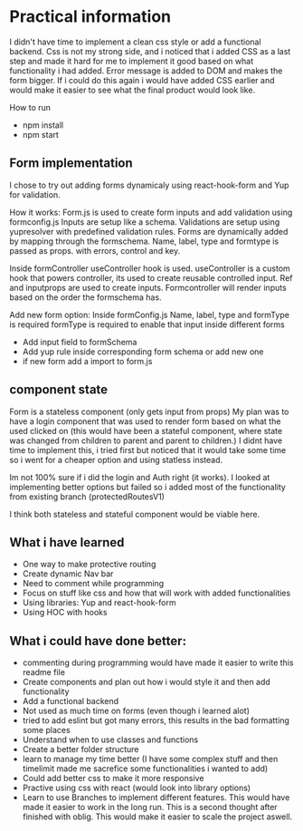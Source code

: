 # Practical information

I didn't have time to implement a clean css style or add a functional backend. Css is not my strong side, and i noticed that i added CSS as a last step and made it hard for me to implement it good based on what functionality i had added. Error message is added to DOM and makes the form bigger. If i could do this again i would have added CSS earlier and would make it easier to see what the final product would look like.

How to run

- npm install
- npm start

## Form implementation

I chose to try out adding forms dynamicaly using react-hook-form and Yup for validation.

How it works:
Form.js is used to create form inputs and add validation using formconfig.js
Inputs are setup like a schema. Validations are setup using yupresolver with predefined validation rules.
Forms are dynamically added by mapping through the formschema. Name, label, type and formtype is passed as props. with errors, control and key.

Inside formController useController hook is used. useController is a custom hook that powers controller, its used to create reusable controlled input.
Ref and inputprops are used to create inputs.
Formcontroller will render inputs based on the order the formschema has.

Add new form option:
Inside formConfig.js
Name, label, type and formType is required
formType is required to enable that input inside different forms

- Add input field to formSchema
- Add yup rule inside corresponding form schema or add new one
- if new form add a import to form.js

## component state

Form is a stateless component (only gets input from props)
My plan was to have a login component that was used to render form based on what the used clicked on (this would have been a stateful component, where state was changed from children to parent and parent to children.) I didnt have time to implement this, i tried first but noticed that it would take some time so i went for a cheaper option and using statless instead.

Im not 100% sure if i did the login and Auth right (it works). I looked at implementing better options but failed so i added most of the functionality from existing branch (protectedRoutesV1)

I think both stateless and stateful component would be viable here.

## What i have learned

- One way to make protective routing
- Create dynamic Nav bar
- Need to comment while programming
- Focus on stuff like css and how that will work with added functionalities
- Using libraries: Yup and react-hook-form
- Using HOC with hooks

## What i could have done better:

- commenting during programming would have made it easier to write this readme file
- Create components and plan out how i would style it and then add functionality
- Add a functional backend
- Not used as much time on forms (even though i learned alot)
- tried to add eslint but got many errors, this results in the bad formatting some places
- Understand when to use classes and functions
- Create a better folder structure
- learn to manage my time better (I have some complex stuff and then timelimit made me sacrefice some functionalities i wanted to add)
- Could add better css to make it more responsive
- Practive using css with react (would look into library options)
- Learn to use Branches to implement different features. This would have made it easier to work in the long run.
  This is a second thought after finished with oblig. This would make it easier to scale the project aswell.
